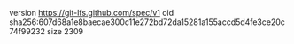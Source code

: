 version https://git-lfs.github.com/spec/v1
oid sha256:607d68a1e8baecae300c11e272bd72da15281a155accd5d4fe3ce20c74f99232
size 2309
